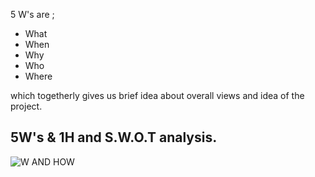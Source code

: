 5 W's are ;
* What
* When
* Why
* Who
* Where

which togetherly gives us brief idea about overall views and idea of the project.
## 5W's & 1H and S.W.O.T analysis.
![W AND HOW](https://user-images.githubusercontent.com/46914341/156984874-024b8089-f91e-4d01-85ba-58de657e0ee7.PNG)
